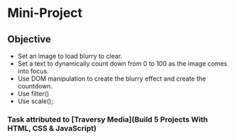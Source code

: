 # Mini-Project

## Objective
   * Set an image to load blurry to clear.
   * Set a text to dynamically count down from 0 to 100 as the image comes into focus.
   * Use DOM manipulation to create the blurry effect and create the countdown. 
   * Use filter()
   * Use scale();

### Task attributed to [Traversy Media](Build 5 Projects With HTML, CSS & JavaScript)